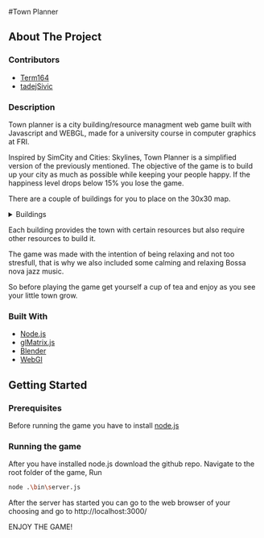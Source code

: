 #Town Planner

<!-- ABOUT THE PROJECT -->
## About The Project

### Contributors
* [Term164](https://github.com/Term164)
* [tadejSivic](https://github.com/tadejsivic)

### Description
Town planner is a city building/resource managment web game built with Javascript and WEBGL,
made for a university course in computer graphics at FRI.

Inspired by SimCity and Cities: Skylines, Town Planner is a simplified version of the previously mentioned.
The objective of the game is to build up your city as much as possible while keeping your people happy.
If the happiness level drops below 15% you lose the game.

There are a couple of buildings for you to place on the 30x30 map.
<!-- TABLE OF CONTENTS -->
<details>
  <summary>Buildings</summary>
  <ol>
    <li>House - 2 pop</li>
    <li>Factory - 30 goods</li>
    <li>Shop - 10 income</li>
    <li>Wind turbine - 100 energy</li>
    <li>Road</li>
    <li>Town hall</li>
  </ol>
</details>

Each building provides the town with certain resources but also require other resources to build it.

The game was made with the intention of being relaxing and not too stresfull, that is why we also included
some calming and relaxing Bossa nova jazz music.

So before playing the game get yourself a cup of tea and enjoy as you see your little town grow.

### Built With

* [Node.js](https://nodejs.org/en/)
* [glMatrix.js](https://glmatrix.net/)
* [Blender](https://www.blender.org/)
* [WebGl](https://get.webgl.org/)


<!-- GETTING STARTED -->
## Getting Started

### Prerequisites
Before running the game you have to install <a href="https://nodejs.org/en/">node.js</a>

### Running the game

After you have installed node.js download the github repo. Navigate to the root folder of the game,
Run
 ```sh 
node .\bin\server.js
```
After the server has started you can go to the web browser of your choosing and go to http://localhost:3000/

ENJOY THE GAME!
